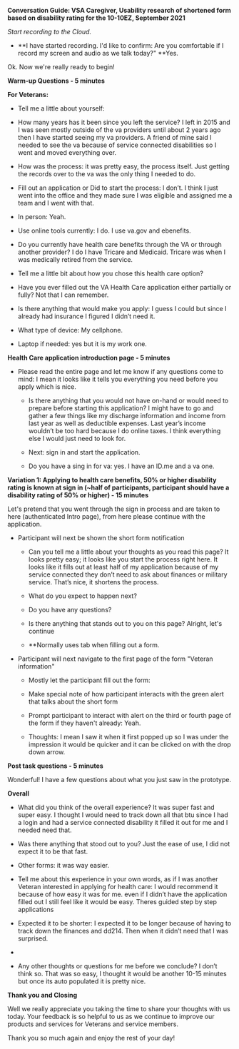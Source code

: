 **Conversation Guide: VSA Caregiver, Usability research of shortened form based on disability rating for the 10-10EZ, September 2021**

*Start recording to the Cloud.*

* **I have started recording. I'd like to confirm: Are you comfortable if I record my screen and audio as we talk today?" **Yes.

Ok. Now we're really ready to begin!

**Warm-up Questions - 5 minutes**

**For Veterans:**

* Tell me a little about yourself:

* How many years has it been since you left the service? I left in 2015 and I was seen mostly outside of the va providers until about 2 years ago then I have started seeing my va providers. A friend of mine said I needed to see the va because of service connected disabilities so I went and moved everything over.

* How was the process: it was pretty easy, the process itself. Just getting the records over to the va was the only thing I needed to do.

* Fill out an application or Did to start the process: I don’t. I think I just went into the office and they made sure I was eligible and assigned me a team and I went with that.

* In person: Yeah.

* Use online tools currently: I do. I use va.gov and ebenefits.

* Do you currently have health care benefits through the VA or through another provider? I do I have Tricare and Medicaid. Tricare was when I was medically retired from the service.

* Tell me a little bit about how you chose this health care option?

* Have you ever filled out the VA Health Care application either partially or fully? Not that I can remember.

* Is there anything that would make you apply: I guess I could but since I already had insurance I figured I didn’t need it.

* What type of device: My cellphone.

* Laptop if needed: yes but it is my work one.

**Health Care application introduction page - 5 minutes**

* Please read the entire page and let me know if any questions come to mind:  I mean it looks like it tells you everything you need before you apply which is nice.

    * Is there anything that you would not have on-hand or would need to prepare before starting this application? I might have to go and gather a few things like my discharge information and income from last year as well as deductible expenses. Last year’s income wouldn’t be too hard because I do online taxes. I think everything else I would just need to look for.

    * Next: sign in and start the application.

    * Do you have a sing in for va: yes. I have an ID.me and a va one.

 

**Variation 1: Applying to health care benefits, 50% or higher disability rating is known at sign in (~half of participants, participant should have a disability rating of 50% or higher) - 15 minutes**

Let's pretend that you went through the sign in process and are taken to here (authenticated Intro page), from here please continue with the application.

* Participant will next be shown the short form notification

    * Can you tell me a little about your thoughts as you read this page? It looks pretty easy; it looks like you start the process right here. It looks like it fills out at least half of my application because of my service connected they don’t need to ask about finances or military service. That’s nice, it shortens the process.

    * What do you expect to happen next?

    * Do you have any questions?

    * Is there anything that stands out to you on this page? Alright, let's continue

    * **Normally uses tab when filling out a form.

* Participant will next navigate to the first page of the form "Veteran information"

    * Mostly let the participant fill out the form: 

    * Make special note of how participant interacts with the green alert that talks about the short form

    * Prompt participant to interact with alert on the third or fourth page of the form if they haven't already: Yeah.

    * Thoughts: I mean I saw it when it first popped up so I was under the impression it would be quicker and it can be clicked on with the drop down arrow.

 

**Post task questions - 5 minutes**

Wonderful! I have a few questions about what you just saw in the prototype.

**Overall**

* What did you think of the overall experience? It was super fast and super easy. I thought I would need to track down all that btu since I had a login and had a service connected disability it filled it out for me and I needed need that.

* Was there anything that stood out to you? Just the ease of use, I did not expect it to be that fast.

* Other forms: it was way easier.

* Tell me about this experience in your own words, as if I was another Veteran interested in applying for health care: I would recommend it because of how easy it was for me. even if I didn’t have the application filled out I still feel like it would be easy. Theres guided step by step applications

* Expected it to be shorter: I expected it to be longer because of having to track down the finances and dd214. Then when it didn’t need that I was surprised.

*  

* Any other thoughts or questions for me before we conclude? I don’t think so. That was so easy, I thought it would be another 10-15 minutes but once its auto populated it is pretty nice.

**Thank you and Closing**

Well we really appreciate you taking the time to share your thoughts with us today. Your feedback is so helpful to us as we continue to improve our products and services for Veterans and service members.

Thank you so much again and enjoy the rest of your day!

 

                                                          

